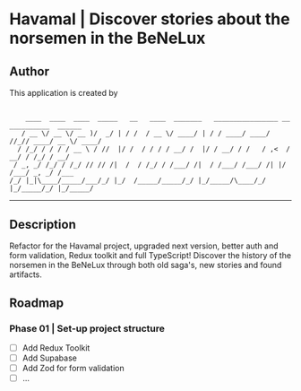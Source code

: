 # Havamal | Discover stories about the norsemen in the BeNeLux

## Author

This application is created by

## <!-- language: lang-none -->

```
    ____  ____  ____  _____   __   ____  _______   ________________ __ __________  ______
   / __ \/ __ \/ __ )/  _/ | / /  / __ \/ ____/ | / / ____/ ____/ //_// ____/ __ \/ ____/
  / /_/ / / / / __ \ / //  |/ /  / / / / __/ /  |/ / __/ / /   / ,<  / __/ / /_/ / __/
 / _, _/ /_/ / /_/ // // /|  /  / /_/ / /___/ /|  / /___/ /___/ /| |/ /___/ _, _/ /___
/_/ |_|\____/_____/___/_/ |_/  /_____/_____/_/ |_/_____/\____/_/ |_/_____/_/ |_/_____/
```

---

## Description

Refactor for the Havamal project, upgraded next version, better auth and form validation, Redux toolkit and full TypeScript! Discover the history of the norsemen in the BeNeLux through both old saga's, new stories and found artifacts.

## Roadmap

### Phase 01 | Set-up project structure

-   [ ] Add Redux Toolkit
-   [ ] Add Supabase
-   [ ] Add Zod for form validation
-   [ ] ...

